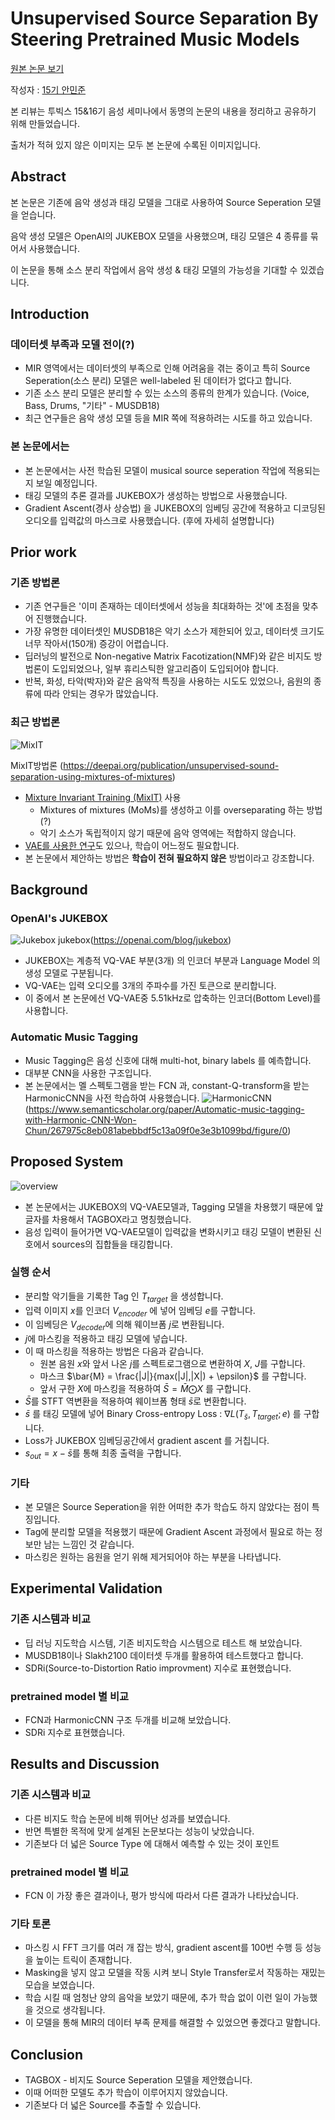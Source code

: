 # Unsupervised Source Separation By Steering Pretrained Music Models

[원본 논문 보기](https://arxiv.org/pdf/2110.13071.pdf)

작성자 : [15기 안민준](https://github.com/YMGYM)

본 리뷰는 투빅스 15&16기 음성 세미나에서 동명의 논문의 내용을 정리하고 공유하기 위해 만들었습니다.

출처가 적혀 있지 않은 이미지는 모두 본 논문에 수록된 이미지입니다.

## Abstract
본 논문은 기존에 음악 생성과 태깅 모델을 그대로 사용하여 Source Seperation 모델을 얻습니다.

음악 생성 모델은 OpenAI의 JUKEBOX 모델을 사용했으며, 태깅 모델은 4 종류를 묶어서 사용했습니다.

이 논문을 통해 소스 분리 작업에서 음악 생성 & 태깅 모델의 가능성을 기대할 수 있겠습니다.

## Introduction

### 데이터셋 부족과 모델 전이(?)
- MIR 영역에서는 데이터셋의 부족으로 인해 어려움을 겪는 중이고 특히 Source Seperation(소스 분리) 모델은 well-labeled 된 데이터가 없다고 합니다.
- 기존 소스 분리 모델은 분리할 수 있는 소스의 종류의 한계가 있습니다. (Voice, Bass, Drums, "기타" - MUSDB18)
- 최근 연구들은 음악 생성 모델 등을 MIR 쪽에 적용하려는 시도를 하고 있습니다.

### 본 논문에서는
- 본 논문에서는 사전 학습된 모델이 musical source seperation 작업에 적용되는지 보일 예정입니다.
- 태깅 모델의 추론 결과를 JUKEBOX가 생성하는 방법으로 사용했습니다.
- Gradient Ascent(경사 상승법) 을 JUKEBOX의 임베딩 공간에 적용하고 디코딩된 오디오를 입력값의 마스크로 사용했습니다. (후에 자세히 설명합니다)
  
## Prior work

### 기존 방법론
- 기존 연구들은 '이미 존재하는 데이터셋에서 성능을 최대화하는 것'에 초점을 맞추어 진행했습니다.
- 가장 유명한 데이터셋인 MUSDB18은 악기 소스가 제한되어 있고, 데이터셋 크기도 너무 작아서(150개) 증강이 어렵습니다.
- 딥러닝의 발전으로 Non-negative Matrix Facotization(NMF)와 같은 비지도 방법론이 도입되었으나, 일부 휴리스틱한 알고리즘이 도입되어야 합니다.
- 반복, 화성, 타악(박자)와 같은 음악적 특징을 사용하는 시도도 있었으나, 음원의 종류에 따라 안되는 경우가 많았습니다.

### 최근 방법론
![MixIT](https://images.deepai.org/converted-papers/2006.12701/x2.png)

MixIT방법론 (https://deepai.org/publication/unsupervised-sound-separation-using-mixtures-of-mixtures)

- [Mixture Invariant Training (MixIT)](https://deepai.org/publication/unsupervised-sound-separation-using-mixtures-of-mixtures) 사용
  - Mixtures of mixtures (MoMs)를 생성하고 이를 overseparating 하는 방법(?)
  - 악기 소스가 독립적이지 않기 때문에 음악 영역에는 적합하지 않습니다.
- [VAE를 사용한 연구](https://www.music.mcgill.ca/~julian/wp-content/uploads/2021/06/2021_eusipco_vae_bss_neri.pdf)도 있으나, 학습이 어느정도 필요합니다.
- 본 논문에서 제안하는 방법은 **학습이 전혀 필요하지 않은** 방법이라고 강조합니다.
  
  
## Background
### OpenAI's JUKEBOX
![Jukebox](https://cdn.openai.com/jukebox/assets/vqvae-1.svg)
jukebox(https://openai.com/blog/jukebox)

- JUKEBOX는 계층적 VQ-VAE 부분(3개) 의 인코더 부분과 Language Model 의 생성 모델로 구분됩니다.
- VQ-VAE는 입력 오디오를 3개의 주파수를 가진 토큰으로 분리합니다.
- 이 중에서 본 논문에선 VQ-VAE중 5.51kHz로 압축하는 인코더(Bottom Level)를 사용합니다.

### Automatic Music Tagging
- Music Tagging은 음성 신호에 대해 multi-hot, binary labels 를 예측합니다.
- 대부분 CNN을 사용한 구조입니다.
- 본 논문에서는 멜 스펙토그램을 받는 FCN 과, constant-Q-transform을 받는 HarmonicCNN을 사전 학습하여 사용했습니다.
![HarmonicCNN](https://d3i71xaburhd42.cloudfront.net/267975c8eb081abebbdf5c13a09f0e3e3b1099bd/2-Figure1-1.png)
(https://www.semanticscholar.org/paper/Automatic-music-tagging-with-Harmonic-CNN-Won-Chun/267975c8eb081abebbdf5c13a09f0e3e3b1099bd/figure/0)

## Proposed System
![overview](https://pbs.twimg.com/media/FCrRGxcWEAMeFJ4.jpg)

- 본 논문에서는 JUKEBOX의 VQ-VAE모델과, Tagging 모델을 차용했기 때문에 앞글자를 차용해서 TAGBOX라고 명칭했습니다.
- 음성 입력이 들어가면 VQ-VAE모델이 입력값을 변화시키고 태깅 모델이 변환된 신호에서 sources의 집합들을 태깅합니다.
  
### 실행 순서
- 분리할 악기들을 기록한 Tag 인 $T_{target}$ 을 생성합니다.
- 입력 이미지 $x$를 인코더 $V_{encoder}$ 에 넣어 임베딩 $e$를 구합니다.
- 이 임베딩은 $V_{decoder}$에 의해 웨이브폼 $j$로 변환됩니다.
- $j$에 마스킹을 적용하고 태깅 모델에 넣습니다.
- 이 때 마스킹을 적용하는 방법은 다음과 같습니다.
  - 원본 음원 $x$와 앞서 나온 $j$를 스펙트로그램으로 변환하여 $X$, $J$를 구합니다.
  - 마스크 $\bar{M} = \frac{|J|}{max(|J|,|X|) + \epsilon}$ 를 구합니다.
  - 앞서 구한 $X$에 마스킹을 적용하여 $\bar{S} = \bar{M}\bigodot X$ 를 구합니다.
- $\bar{S}$를 STFT 역변환을 적용하여 웨이브폼 형태 $\bar{s}$로 변환합니다.
- $\bar{s}$ 를 태깅 모델에 넣어 Binary Cross-entropy Loss : $\nabla L(T_{\bar{s}}, T_{target};e)$ 를 구합니다.
- Loss가 JUKEBOX 임베딩공간에서 gradient ascent 를 거칩니다.
- $s_{out} = x - \bar{s}$를 통해 최종 출력을 구합니다.

### 기타
- 본 모델은 Source Seperation을 위한 어떠한 추가 학습도 하지 않았다는 점이 특징입니다.
- Tag에 분리할 모델을 적용했기 때문에 Gradient Ascent 과정에서 필요로 하는 정보만 남는 느낌인 것 같습니다.
- 마스킹은 원하는 음원을 얻기 위해 제거되어야 하는 부분을 나타냅니다.

## Experimental Validation
### 기존 시스템과 비교
- 딥 러닝 지도학습 시스템, 기존 비지도학습 시스템으로 테스트 해 보았습니다.
- MUSDB18이나 Slakh2100 데이터셋 두개를 활용하여 테스트했다고 합니다.
- SDRi(Source-to-Distortion Ratio improvment) 지수로 표현했습니다.

### pretrained model 별 비교
- FCN과 HarmonicCNN 구조 두개를 비교해 보았습니다.
- SDRi 지수로 표현했습니다.


## Results and Discussion
### 기존 시스템과 비교
- 다른 비지도 학습 논문에 비해 뛰어난 성과를 보였습니다.
- 반면 특별한 목적에 맞게 설계된 논문보다는 성능이 낮았습니다.
- 기존보다 더 넓은 Source Type 에 대해서 예측할 수 있는 것이 포인트

### pretrained model 별 비교
- FCN 이 가장 좋은 결과이나, 평가 방식에 따라서 다른 결과가 나타났습니다.

### 기타 토론
- 마스킹 시 FFT 크기를 여러 개 잡는 방식, gradient ascent를 100번 수행 등 성능을 높이는 트릭이 존재합니다.
- Masking을 넣지 않고 모델을 작동 시켜 보니 Style Transfer로서 작동하는 재밌는 모습을 보였습니다.
- 학습 시킬 때 엄청난 양의 음악을 보았기 때문에, 추가 학습 없이 이런 일이 가능했을 것으로 생각됩니다.
- 이 모델을 통해 MIR의 데이터 부족 문제를 해결할 수 있었으면 좋겠다고 말합니다.

## Conclusion
- TAGBOX - 비지도 Source Seperation 모델을 제안했습니다.
- 이때 어떠한 모델도 추가 학습이 이루어지지 않았습니다.
- 기존보다 더 넓은 Source를 추출할 수 있습니다.